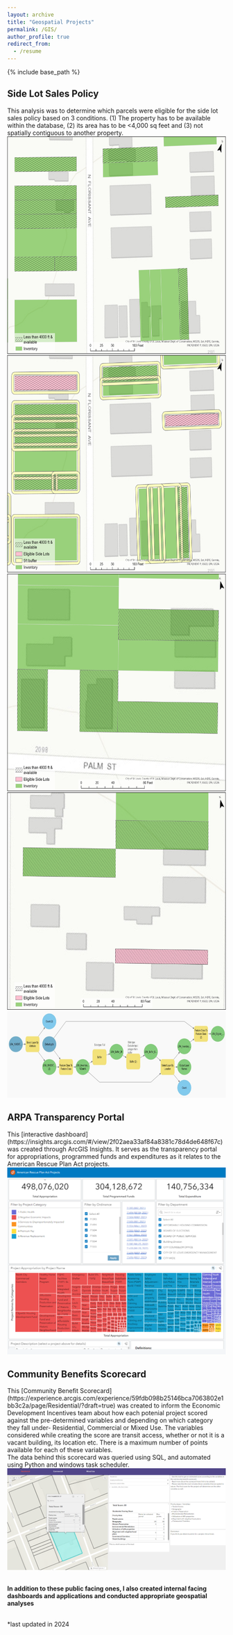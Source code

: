 ```yaml
---
layout: archive
title: "Geospatial Projects"
permalink: /GIS/
author_profile: true
redirect_from:
  - /resume
---
```


{% include base_path %}

<h2>Side Lot Sales Policy</h2>
This analysis was to determine which parcels were eligible for the side lot sales policy based on 3 conditions. (1) The property has to be available within the database, (2) its area has to be <4,000 sq feet and (3) not spatially contiguous to another property. 
<div>
<img src='/images/sidelot1.png' style='height:500px'> 
<img src='/images/sidelot2.png' style='height:500px'> 
</div>
<div>
<img src='/images/sidelot3.png' style='height:500px'> 
<img src='/images/sidelot4.png' style='height:500px'> 
</div>
<img src='/images/sidelot5.jpg' style='height:200px'> 


<h2>ARPA Transparency Portal</h2>
This [interactive dashboard](https://insights.arcgis.com/#/view/2f02aea33af84a8381c78d4de648f67c) was created through ArcGIS Insights. It serves as the transparency portal for appropriations, programmed funds and expenditures as it relates to the American Rescue Plan Act projects. <br>
<img src='/images/arpa.png'> <br> 

<h2>Community Benefits Scorecard</h2>
This [Community Benefit Scorecard](https://experience.arcgis.com/experience/59fdb098b25146bca7063802e1bb3c2a/page/Residential/?draft=true) was created to inform the Economic Development Incentives team about how each potenial project scored against the pre-determined variables and depending on which category they fall under- Residential, Commercial or Mixed Use. The variables considered while creating the score are transit access, whether or not it is a vacant building, its location etc. There is a maximum number of points available for each of these variables. <br>
The data behind this scorecard was queried using SQL, and automated using Python and windows task scheduler.  <br>
<img src='/images/communityscorecard.png'> <br> 
<br> 

**In addition to these public facing ones, I also created internal facing dashboards and applications and conducted appropriate geospatial analyses**

<br>
*last updated in 2024
